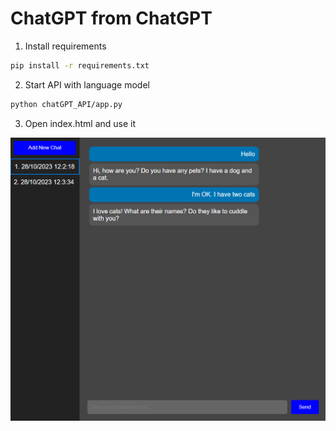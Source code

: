 # ChatGPT from ChatGPT
1. Install requirements
```sh
pip install -r requirements.txt
```
2. Start API with language model
```sh
python chatGPT_API/app.py
```
3. Open index.html and use it

![Example](static/Example.png)